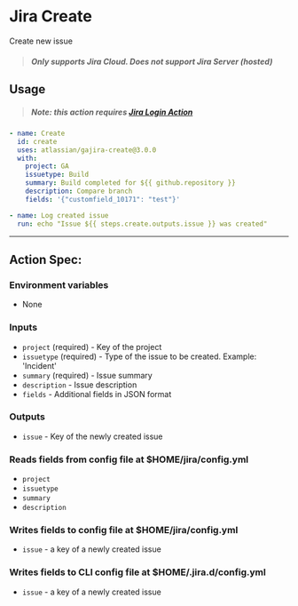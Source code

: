 # Jira Create
Create new issue

> ##### Only supports Jira Cloud. Does not support Jira Server (hosted)

## Usage

> ##### Note: this action requires [Jira Login Action](https://github.com/marketplace/actions/jira-login)

```yaml
- name: Create
  id: create
  uses: atlassian/gajira-create@3.0.0
  with:
    project: GA
    issuetype: Build
    summary: Build completed for ${{ github.repository }}
    description: Compare branch
    fields: '{"customfield_10171": "test"}'

- name: Log created issue
  run: echo "Issue ${{ steps.create.outputs.issue }} was created"
```

----
## Action Spec:

### Environment variables
- None

### Inputs
- `project` (required) - Key of the project
- `issuetype` (required) - Type of the issue to be created. Example: 'Incident'
- `summary` (required) - Issue summary
- `description` - Issue description
- `fields` - Additional fields in JSON format

### Outputs
- `issue` - Key of the newly created issue

### Reads fields from config file at $HOME/jira/config.yml
- `project`
- `issuetype`
- `summary`
- `description`

### Writes fields to config file at $HOME/jira/config.yml
- `issue` - a key of a newly created issue

### Writes fields to CLI config file at $HOME/.jira.d/config.yml
- `issue` - a key of a newly created issue